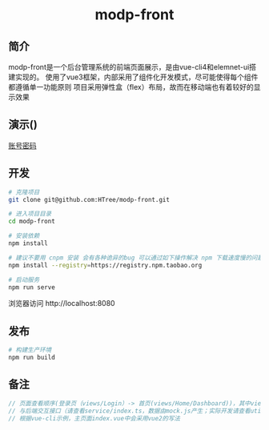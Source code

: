 <h1 align="center">modp-front</h1>

## 简介
modp-front是一个后台管理系统的前端页面展示，是由vue-cli4和elemnet-ui搭建实现的。
使用了vue3框架，内部采用了组件化开发模式，尽可能使得每个组件都遵循单一功能原则
项目采用弹性盒（flex）布局，故而在移动端也有着较好的显示效果

## 演示()
[账号密码](admin/admin)


## 开发
```bash
# 克隆项目
git clone git@github.com:HTree/modp-front.git

# 进入项目目录
cd modp-front

# 安装依赖
npm install

# 建议不要用 cnpm 安装 会有各种诡异的bug 可以通过如下操作解决 npm 下载速度慢的问题
npm install --registry=https://registry.npm.taobao.org

# 启动服务
npm run serve
```

浏览器访问 http://localhost:8080

## 发布

```bash
# 构建生产环境
npm run build
```  
## 备注

```javascript
// 页面查看顺序(登录页（views/Login）-> 首页(views/Home/Dashboard))，其中views/Home为其他页面的公共引用部分
// 与后端交互接口（请查看service/index.ts，数据由mock.js产生；实际开发请查看util/request.ts）
// 根据vue-cli示例，主页面index.vue中会采用vue2的写法
```
